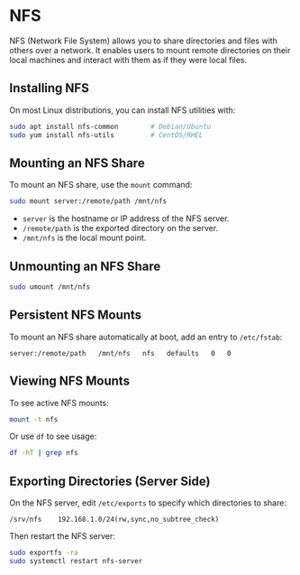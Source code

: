 # NFS

NFS (Network File System) allows you to share directories and files with others over a network. It enables users to mount remote directories on their local machines and interact with them as if they were local files.

## Installing NFS

On most Linux distributions, you can install NFS utilities with:

```bash
sudo apt install nfs-common        # Debian/Ubuntu
sudo yum install nfs-utils         # CentOS/RHEL
```

## Mounting an NFS Share

To mount an NFS share, use the `mount` command:

```bash
sudo mount server:/remote/path /mnt/nfs
```

- `server` is the hostname or IP address of the NFS server.
- `/remote/path` is the exported directory on the server.
- `/mnt/nfs` is the local mount point.

## Unmounting an NFS Share

```bash
sudo umount /mnt/nfs
```

## Persistent NFS Mounts

To mount an NFS share automatically at boot, add an entry to `/etc/fstab`:

```
server:/remote/path   /mnt/nfs   nfs   defaults   0   0
```

## Viewing NFS Mounts

To see active NFS mounts:

```bash
mount -t nfs
```

Or use `df` to see usage:

```bash
df -hT | grep nfs
```

## Exporting Directories (Server Side)

On the NFS server, edit `/etc/exports` to specify which directories to share:

```
/srv/nfs    192.168.1.0/24(rw,sync,no_subtree_check)
```

Then restart the NFS server:

```bash
sudo exportfs -ra
sudo systemctl restart nfs-server
```

